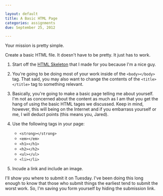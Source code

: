 ```yaml
---

layout: default
title: A Basic HTML Page
categories: assignments
due: September 25, 2012

---
```


Your mission is pretty simple.

Create a basic HTML file. It doesn't have to be pretty. It just has to work.

1. Start off the [HTML Skeleton](https://gist.github.com/1400242) that I made for you because I'm a nice guy.
2. You're going to be doing most of your work inside of the `<body></body>` tag. That said, you may also want to change the contents of the `<title></title>` tag to something relevant.
3. Basically, you're going to make a basic page telling me about yourself. I'm not as concerned about the content as much as I am that you get the hang of using the basic HTML tages we discussed. Keep in mind, however, this will being on the Internet and if you embarrass yourself or me, I will deduct points (this means you, Jared).
4. Use the following tags in your page:

	* `<strong></strong>`
	* `<em></em>`
	* `<h1></h1>`
	* `<h2></h2>`
	* `<ul></ul>`
	* `<li></li>`

5. Incude a link and include an image.

I'll show you where to submit it on Tuesday. I've been doing this long enough to know that those who submit things the earliest tend to submit the worst work. So, I'm saving you form yourself by hiding the submission link.